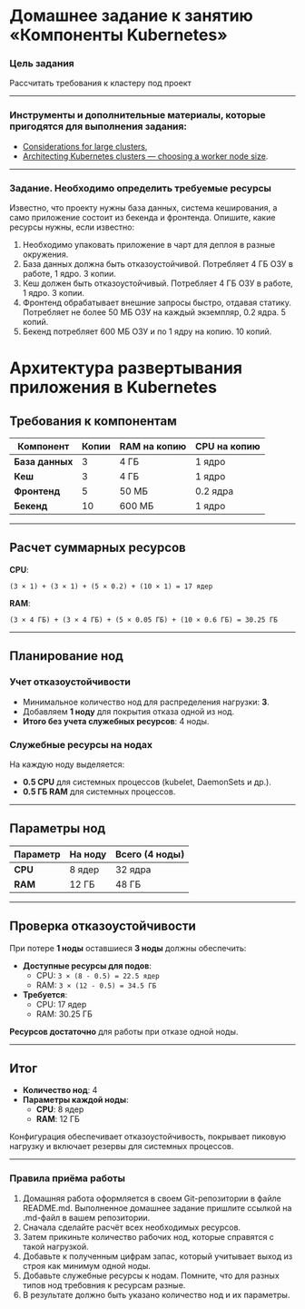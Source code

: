 # Домашнее задание к занятию «Компоненты Kubernetes»

### Цель задания

Рассчитать требования к кластеру под проект

------

### Инструменты и дополнительные материалы, которые пригодятся для выполнения задания:

- [Considerations for large clusters](https://kubernetes.io/docs/setup/best-practices/cluster-large/),
- [Architecting Kubernetes clusters — choosing a worker node size](https://learnk8s.io/kubernetes-node-size).

------

### Задание. Необходимо определить требуемые ресурсы
Известно, что проекту нужны база данных, система кеширования, а само приложение состоит из бекенда и фронтенда. Опишите, какие ресурсы нужны, если известно:

1. Необходимо упаковать приложение в чарт для деплоя в разные окружения. 
2. База данных должна быть отказоустойчивой. Потребляет 4 ГБ ОЗУ в работе, 1 ядро. 3 копии. 
3. Кеш должен быть отказоустойчивый. Потребляет 4 ГБ ОЗУ в работе, 1 ядро. 3 копии. 
4. Фронтенд обрабатывает внешние запросы быстро, отдавая статику. Потребляет не более 50 МБ ОЗУ на каждый экземпляр, 0.2 ядра. 5 копий. 
5. Бекенд потребляет 600 МБ ОЗУ и по 1 ядру на копию. 10 копий.

# Архитектура развертывания приложения в Kubernetes

## Требования к компонентам

| Компонент       | Копии | RAM на копию | CPU на копию | 
|-----------------|-------|--------------|--------------|
| **База данных** | 3     | 4 ГБ         | 1 ядро       |
| **Кеш**         | 3     | 4 ГБ         | 1 ядро       |
| **Фронтенд**    | 5     | 50 МБ        | 0.2 ядра     |
| **Бекенд**      | 10    | 600 МБ       | 1 ядро       |

---

## Расчет суммарных ресурсов

**CPU**:  

`(3 × 1) + (3 × 1) + (5 × 0.2) + (10 × 1) = 17 ядер`

**RAM**: 

`(3 × 4 ГБ) + (3 × 4 ГБ) + (5 × 0.05 ГБ) + (10 × 0.6 ГБ) = 30.25 ГБ`


---

## Планирование нод

### Учет отказоустойчивости
- Минимальное количество нод для распределения нагрузки: **3**.
- Добавляем **1 ноду** для покрытия отказа одной из нод.
- **Итого без учета служебных ресурсов**: 4 ноды.

### Служебные ресурсы на нодах
На каждую ноду выделяется:
- **0.5 CPU** для системных процессов (kubelet, DaemonSets и др.).
- **0.5 ГБ RAM** для системных процессов.

---

## Параметры нод

| Параметр | На ноду | Всего (4 ноды) |
|----------|---------|----------------|
| **CPU**  | 8 ядер  | 32 ядра        |
| **RAM**  | 12 ГБ   | 48 ГБ          |

---

## Проверка отказоустойчивости
При потере **1 ноды** оставшиеся **3 ноды** должны обеспечить:
- **Доступные ресурсы для подов**:
  - CPU: `3 × (8 - 0.5) = 22.5 ядер`  
  - RAM: `3 × (12 - 0.5) = 34.5 ГБ`
- **Требуется**:  
  - CPU: 17 ядер  
  - RAM: 30.25 ГБ  

**Ресурсов достаточно** для работы при отказе одной ноды.

---

## Итог
- **Количество нод**: 4  
- **Параметры каждой ноды**:  
  - **CPU**: 8 ядер  
  - **RAM**: 12 ГБ  

Конфигурация обеспечивает отказоустойчивость, покрывает пиковую нагрузку и включает резервы для системных процессов.



----

### Правила приёма работы

1. Домашняя работа оформляется в своем Git-репозитории в файле README.md. Выполненное домашнее задание пришлите ссылкой на .md-файл в вашем репозитории.
2. Сначала сделайте расчёт всех необходимых ресурсов.
3. Затем прикиньте количество рабочих нод, которые справятся с такой нагрузкой.
4. Добавьте к полученным цифрам запас, который учитывает выход из строя как минимум одной ноды. 
5. Добавьте служебные ресурсы к нодам. Помните, что для разных типов нод требовния к ресурсам разные. 
6. В результате должно быть указано количество нод и их параметры.

